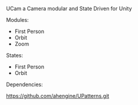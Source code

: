 UCam a Camera modular and State Driven for Unity

Modules:
 - First Person
 - Orbit 
 - Zoom

States:
 - First Person
 - Orbit


Dependencies:

https://github.com/ahengine/UPatterns.git

